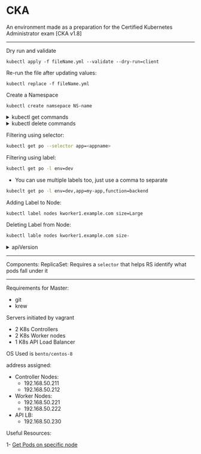 # CKA
An environment made as a preparation for the Certified Kubernetes Administrator exam [CKA v1.8]

---

Dry run and validate 

```
kubectl apply -f fileName.yml --validate --dry-run=client
```

Re-run the file after updating values:
```
kubectl replace -f fileName.yml
```

Create a Namespace
```
kubectl create namsepace NS-name
```

<details>
<summary>kubectl get commands</summary>
<p>

```bash
# View all objects
kubectl get all

# Replicasets
kubectl get rs

# DaemonSets
kubectl get ds

# Pods in the current NS
kubectl get po

# Pods in a different NS
kubectl get po --namespace=name

# Pods on a specific Node [1]
kubectl get pods --all-namespaces -o wide --field-selector spec.nodeName=<node>

# Services
kubectl get svc

# Namespaces
kubectl get ns

```

</p>
</details>


<details>
<summary>kubectl delete commands</summary>
<p>

```bash
# Delete pod
kubectl delete pod <name>
```


</p>
</details>

Filtering using selector:
```bash
kubectl get po --selector app=<appname>
```

Filtering using label:
```bash
kubectl get po -l env=dev
```

* You can use multiple labels too, just use a comma to separate
```bash
kubeclt get po -l env=dev,app=my-app,function=backend
```

Adding Label to Node:
```bash
kubectl label nodes kworker1.example.com size=Large
```

Deleting Label from Node:
```bash
kubectl lable nodes kworker1.example.com size-
```

<details>
<summary>apiVersion</summary>
<p>

|    Kind    	| apiVersion 	|
|:----------:	|:----------:	|
| ReplicaSet 	|   apps/v1  	|
| Deployment 	|   apps/v1  	|
|  Namespace 	|     v1     	|
|   Service  	|     v1     	|

</p>
</details>

---

Components:
ReplicaSet: Requires a `selector` that helps RS identify what pods fall under it

---

Requirements for Master:
- git
- krew

Servers initiated by vagrant
- 2 K8s Controllers
- 2 K8s Worker nodes
- 1 K8s API Load Balancer

OS Used is `bento/centos-8`

address assigned:
* Controller Nodes:
  * 192.168.50.211
  * 192.168.50.212
* Worker Nodes:
  * 192.168.50.221
  * 192.168.50.222
* API LB:
  * 192.168.50.230

Useful Resources:

1- [Get Pods on specific node](https://stackoverflow.com/a/50811992)
